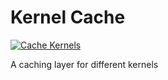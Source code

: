 # Kernel Cache

[![Cache Kernels](https://github.com/apoordev/kernel-cache/actions/workflows/reusable-build.yml/badge.svg)](https://github.com/apoordev/kernel-cache/actions/workflows/reusable-build.yml)

A caching layer for different kernels
